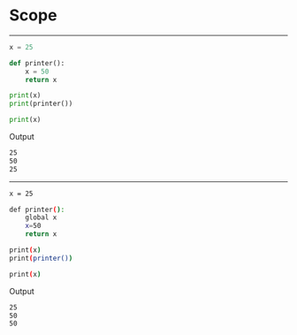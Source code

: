 # Scope

---

```python
x = 25

def printer():
    x = 50
    return x

print(x)
print(printer())

print(x)
```

Output

```bash
25
50
25
```

---

```bash
x = 25

def printer():
    global x
    x=50
    return x

print(x)
print(printer())

print(x)
```

Output

```bash
25
50
50
```
